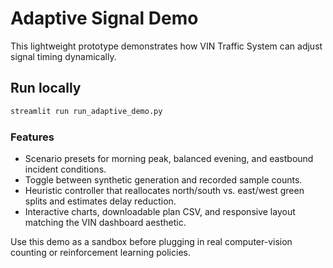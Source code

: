 # Adaptive Signal Demo

This lightweight prototype demonstrates how VIN Traffic System can adjust signal timing dynamically.

## Run locally

```bash
streamlit run run_adaptive_demo.py
```

### Features
- Scenario presets for morning peak, balanced evening, and eastbound incident conditions.
- Toggle between synthetic generation and recorded sample counts.
- Heuristic controller that reallocates north/south vs. east/west green splits and estimates delay reduction.
- Interactive charts, downloadable plan CSV, and responsive layout matching the VIN dashboard aesthetic.

Use this demo as a sandbox before plugging in real computer-vision counting or reinforcement learning policies.
